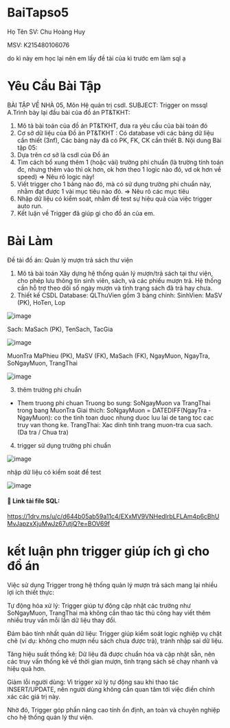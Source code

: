 # BaiTapso5
Họ Tên SV: Chu Hoàng Huy

MSV: K215480106076

do kì này em học lại nên em lấy đề tài của kì trước em làm sql ạ

 # Yêu Cầu Bài Tập 
BÀI TẬP VỀ NHÀ 05, Môn Hệ quản trị csdl.
SUBJECT: Trigger on mssql
A.Trình bày lại đầu bài của đồ án PT&TKHT:
1. Mô tả bài toán của đồ án PT&TKHT, 
   đưa ra yêu cầu của bài toán đó
2. Cơ sở dữ liệu của Đồ án PT&TKHT :
   Có database với các bảng dữ liệu cần thiết (3nf),
   Các bảng này đã có PK, FK, CK cần thiết 
B. Nội dung Bài tập 05:
1. Dựa trên cơ sở là csdl của Đồ án
2. Tìm cách bổ xung thêm 1 (hoặc vài) trường phi chuẩn
   (là trường tính toán đc, nhưng thêm vào thì ok hơn,
    ok hơn theo 1 logic nào đó, vd ok hơn về speed)
   => Nêu rõ logic này!
3. Viết trigger cho 1 bảng nào đó, 
   mà có sử dụng trường phi chuẩn này,
   nhằm đạt được 1 vài mục tiêu nào đó.
   => Nêu rõ các mục tiêu 
4. Nhập dữ liệu có kiểm soát, 
   nhằm để test sự hiệu quả của việc trigger auto run.
5. Kết luận về Trigger đã giúp gì cho đồ án của em.

 
 # Bài Làm 
 Đề tài đồ án: Quản lý mượn trả sách thư viện
1. Mô tả bài toán
Xây dựng hệ thống quản lý mượn/trả sách tại thư viện, cho phép lưu thông tin sinh viên, sách, và các phiếu mượn trả. Hệ thống cần hỗ trợ theo dõi số ngày mượn và tình trạng sách đã trả hay chưa.
2. Thiết kế CSDL
Database: QLThuVien gồm 3 bảng chính:
SinhVien: MaSV (PK), HoTen, Lop

![image](https://github.com/user-attachments/assets/2aad26f1-982e-442e-8660-5f1f108019e0)

Sach: MaSach (PK), TenSach, TacGia

![image](https://github.com/user-attachments/assets/e28297fd-0753-476d-9291-4f80ea5185e2)

MuonTra MaPhieu (PK), MaSV (FK), MaSach (FK), NgayMuon, NgayTra, SoNgayMuon, TrangThai

![image](https://github.com/user-attachments/assets/dac41ca1-d2f3-4056-aaa6-4db984196a1b)

3. thêm trường phi chuẩn
  - Them truong phi chuan
Truong bo sung: SoNgayMuon va TrangThai trong bang MuonTra
Giai thich:
SoNgayMuon = DATEDIFF(NgayTra - NgayMuon): co the tinh toan duoc nhung duoc luu lai de tang toc cac truy van thong ke.
TrangThai: Xac dinh tinh trang muon-tra cua sach. (Da tra / Chua tra)

4. trigger sử dụng trường phi chuẩn

![image](https://github.com/user-attachments/assets/e03436e9-d11f-4ecf-800a-9794613dc80e)

nhập dữ liệu có kiểm soát để test 

![image](https://github.com/user-attachments/assets/206e11c2-6d2c-4cf9-b502-6a0d8f8d19b3)


#### 🔗 Link tải file SQL:
https://1drv.ms/u/c/d644b05ab59a11c4/EXxMV9VNHedIrbLFLAm4p6cBhUMvJapzxXjuMwJz67utjQ?e=BOV69f

# kết luận phn trigger giúp ích gì cho đồ án 
Việc sử dụng Trigger trong hệ thống quản lý mượn trả sách mang lại nhiều lợi ích thiết thực:

 Tự động hóa xử lý: Trigger giúp tự động cập nhật các trường như SoNgayMuon, TrangThai mà không cần thao tác thủ công hay viết thêm nhiều truy vấn mỗi lần dữ liệu thay đổi.

 Đảm bảo tính nhất quán dữ liệu: Trigger giúp kiểm soát logic nghiệp vụ chặt chẽ (ví dụ: không cho mượn nếu sách chưa được trả), tránh nhập sai dữ liệu.

 Tăng hiệu suất thống kê: Dữ liệu đã được chuẩn hóa và cập nhật sẵn, nên các truy vấn thống kê về thời gian mượn, tình trạng sách sẽ chạy nhanh và hiệu quả hơn.

 Giảm lỗi người dùng: Vì trigger xử lý tự động sau khi thao tác INSERT/UPDATE, nên người dùng không cần quan tâm tới việc điền chính xác các giá trị này.

Nhờ đó, Trigger góp phần nâng cao tính ổn định, an toàn và chuyên nghiệp cho hệ thống quản lý thư viện.




